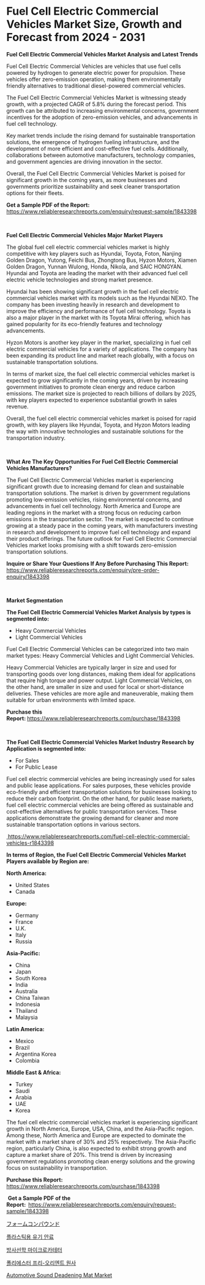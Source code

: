<p><h1>Fuel Cell Electric Commercial Vehicles Market Size, Growth and Forecast from 2024 - 2031</h1></p><p><strong>Fuel Cell Electric Commercial Vehicles Market Analysis and Latest Trends</strong></p>
<p><p>Fuel Cell Electric Commercial Vehicles are vehicles that use fuel cells powered by hydrogen to generate electric power for propulsion. These vehicles offer zero-emission operation, making them environmentally friendly alternatives to traditional diesel-powered commercial vehicles. </p><p>The Fuel Cell Electric Commercial Vehicles Market is witnessing steady growth, with a projected CAGR of 5.8% during the forecast period. This growth can be attributed to increasing environmental concerns, government incentives for the adoption of zero-emission vehicles, and advancements in fuel cell technology. </p><p>Key market trends include the rising demand for sustainable transportation solutions, the emergence of hydrogen fueling infrastructure, and the development of more efficient and cost-effective fuel cells. Additionally, collaborations between automotive manufacturers, technology companies, and government agencies are driving innovation in the sector.</p><p>Overall, the Fuel Cell Electric Commercial Vehicles Market is poised for significant growth in the coming years, as more businesses and governments prioritize sustainability and seek cleaner transportation options for their fleets.</p></p>
<p><strong>Get a Sample PDF of the Report:&nbsp;</strong> <a href="https://www.reliableresearchreports.com/enquiry/request-sample/1843398">https://www.reliableresearchreports.com/enquiry/request-sample/1843398</a></p>
<p>&nbsp;</p>
<p><strong>Fuel Cell Electric Commercial Vehicles Major Market Players</strong></p>
<p><p>The global fuel cell electric commercial vehicles market is highly competitive with key players such as Hyundai, Toyota, Foton, Nanjing Golden Dragon, Yutong, Feichi Bus, Zhongtong Bus, Hyzon Motors, Xiamen Golden Dragon, Yunnan Wulong, Honda, Nikola, and SAIC HONGYAN. Hyundai and Toyota are leading the market with their advanced fuel cell electric vehicle technologies and strong market presence.</p><p>Hyundai has been showing significant growth in the fuel cell electric commercial vehicles market with its models such as the Hyundai NEXO. The company has been investing heavily in research and development to improve the efficiency and performance of fuel cell technology. Toyota is also a major player in the market with its Toyota Mirai offering, which has gained popularity for its eco-friendly features and technology advancements.</p><p>Hyzon Motors is another key player in the market, specializing in fuel cell electric commercial vehicles for a variety of applications. The company has been expanding its product line and market reach globally, with a focus on sustainable transportation solutions.</p><p>In terms of market size, the fuel cell electric commercial vehicles market is expected to grow significantly in the coming years, driven by increasing government initiatives to promote clean energy and reduce carbon emissions. The market size is projected to reach billions of dollars by 2025, with key players expected to experience substantial growth in sales revenue.</p><p>Overall, the fuel cell electric commercial vehicles market is poised for rapid growth, with key players like Hyundai, Toyota, and Hyzon Motors leading the way with innovative technologies and sustainable solutions for the transportation industry.</p></p>
<p>&nbsp;</p>
<p><strong>What Are The Key Opportunities For Fuel Cell Electric Commercial Vehicles Manufacturers?</strong></p>
<p><p>The Fuel Cell Electric Commercial Vehicles market is experiencing significant growth due to increasing demand for clean and sustainable transportation solutions. The market is driven by government regulations promoting low-emission vehicles, rising environmental concerns, and advancements in fuel cell technology. North America and Europe are leading regions in the market with a strong focus on reducing carbon emissions in the transportation sector. The market is expected to continue growing at a steady pace in the coming years, with manufacturers investing in research and development to improve fuel cell technology and expand their product offerings. The future outlook for Fuel Cell Electric Commercial Vehicles market looks promising with a shift towards zero-emission transportation solutions.</p></p>
<p><strong>Inquire or Share Your Questions If Any Before Purchasing This Report:</strong> <a href="https://www.reliableresearchreports.com/enquiry/pre-order-enquiry/1843398">https://www.reliableresearchreports.com/enquiry/pre-order-enquiry/1843398</a></p>
<p>&nbsp;</p>
<p><strong>Market Segmentation</strong></p>
<p><strong>The Fuel Cell Electric Commercial Vehicles Market Analysis by types is segmented into:</strong></p>
<p><ul><li>Heavy Commercial Vehicles</li><li>Light Commercial Vehicles</li></ul></p>
<p><p>Fuel Cell Electric Commercial Vehicles can be categorized into two main market types: Heavy Commercial Vehicles and Light Commercial Vehicles. </p><p>Heavy Commercial Vehicles are typically larger in size and used for transporting goods over long distances, making them ideal for applications that require high torque and power output. Light Commercial Vehicles, on the other hand, are smaller in size and used for local or short-distance deliveries. These vehicles are more agile and maneuverable, making them suitable for urban environments with limited space.</p></p>
<p><strong>Purchase this Report:&nbsp;</strong><a href="https://www.reliableresearchreports.com/purchase/1843398">https://www.reliableresearchreports.com/purchase/1843398</a></p>
<p>&nbsp;</p>
<p><strong>The Fuel Cell Electric Commercial Vehicles Market Industry Research by Application is segmented into:</strong></p>
<p><ul><li>For Sales</li><li>For Public Lease</li></ul></p>
<p><p>Fuel cell electric commercial vehicles are being increasingly used for sales and public lease applications. For sales purposes, these vehicles provide eco-friendly and efficient transportation solutions for businesses looking to reduce their carbon footprint. On the other hand, for public lease markets, fuel cell electric commercial vehicles are being offered as sustainable and cost-effective alternatives for public transportation services. These applications demonstrate the growing demand for cleaner and more sustainable transportation options in various sectors.</p></p>
<p><a href="https://www.reliableresearchreports.com/fuel-cell-electric-commercial-vehicles-r1843398">&nbsp;https://www.reliableresearchreports.com/fuel-cell-electric-commercial-vehicles-r1843398</a></p>
<p><strong>In terms of Region, the Fuel Cell Electric Commercial Vehicles Market Players available by Region are:</strong></p>
<p>
    <p> <strong> North America: </strong>
        <ul>
            <li>United States</li>
            <li>Canada</li>
        </ul>
        </p> 
    <p> <strong> Europe: </strong>
        <ul>
            <li>Germany</li>
            <li>France</li>
            <li>U.K.</li>
            <li>Italy</li>
            <li>Russia</li>
        </ul>
        </p> 
    <p> <strong> Asia-Pacific: </strong>
        <ul>
            <li>China</li>
            <li>Japan</li>
            <li>South Korea</li>
            <li>India</li>
            <li>Australia</li>
            <li>China Taiwan</li>
            <li>Indonesia</li>
            <li>Thailand</li>
            <li>Malaysia</li>
        </ul>
        </p> 
    <p> <strong> Latin America: </strong>
        <ul>
            <li>Mexico</li>
            <li>Brazil</li>
            <li>Argentina Korea</li>
            <li>Colombia</li>
        </ul>
        </p> 
    <p> <strong> Middle East & Africa: </strong>
        <ul>
            <li>Turkey</li>
            <li>Saudi</li>
            <li>Arabia</li>
            <li>UAE</li>
            <li>Korea</li>
        </ul>
    </p>
    </p>
<p><p>The fuel cell electric commercial vehicles market is experiencing significant growth in North America, Europe, USA, China, and the Asia-Pacific region. Among these, North America and Europe are expected to dominate the market with a market share of 30% and 25% respectively. The Asia-Pacific region, particularly China, is also expected to exhibit strong growth and capture a market share of 20%. This trend is driven by increasing government regulations promoting clean energy solutions and the growing focus on sustainability in transportation.</p></p>
<p><strong>Purchase this Report: </strong><a href="https://www.reliableresearchreports.com/purchase/1843398">https://www.reliableresearchreports.com/purchase/1843398</a></p>
<p>&nbsp;<strong>Get a Sample PDF of the Report:&nbsp;&nbsp;</strong><a href="https://www.reliableresearchreports.com/enquiry/request-sample/1843398">https://www.reliableresearchreports.com/enquiry/request-sample/1843398</a></p>
<p><strong></strong></p>
<p><p><a href="https://github.com/LuzHills1972/Market-Research-Report-List-1/blob/main/8545641128036.md">フォームコンパウンド</a></p><p><a href="https://github.com/garnett961902/Market-Research-Report-List-1/blob/main/3009405115162.md">플라스틱용 유기 안료</a></p><p><a href="https://medium.com/@helalredoan/%EA%B8%80%EB%A1%9C%EB%B2%8C-%EB%B0%A9%EC%82%AC%EC%84%A0-%EB%AF%B8%EC%84%B8%EA%B4%80-%EC%8B%9C%EC%9E%A5%EC%9D%80-2024%EB%85%84%EB%B6%80%ED%84%B0-2031%EB%85%84%EA%B9%8C%EC%A7%80-%EA%B8%B0%EA%B0%84%EC%97%90-%EB%8C%80%ED%95%B4-%EC%95%BD-%EC%9D%98-%EC%97%B0%ED%8F%89%EA%B7%A0-%EC%84%B1%EC%9E%A5%EB%A5%A0-cagr-%EB%A1%9C-%EC%84%B1%EC%9E%A5%ED%95%A0-%EA%B2%83%EC%9C%BC%EB%A1%9C-%EC%98%88%EC%B8%A1%EB%90%A9%EB%8B%88%EB%8B%A4-0f3841a5e2e0">방사선학 마이크로카테터</a></p><p><a href="https://github.com/brainlyez1/Market-Research-Report-List-1/blob/main/6768264115163.md">폴리에스터 프리-오리엔트 원사</a></p><p><a href="https://github.com/rslnowrouzi/Market-Research-Report-List-1/blob/main/automotive-sound-deadening-mat-market.md">Automotive Sound Deadening Mat Market</a></p></p>